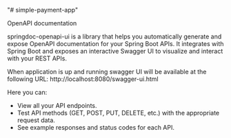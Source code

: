 "# simple-payment-app" 

OpenAPI documentation

springdoc-openapi-ui is a library that helps you automatically generate and 
expose OpenAPI documentation for your Spring Boot APIs. 
It integrates with Spring Boot and exposes an interactive Swagger UI 
to visualize and interact with your REST APIs.

When application is up and running swagger UI will be available at the following URL: 
http://localhost:8080/swagger-ui.html

Here you can:

* View all your API endpoints.
* Test API methods (GET, POST, PUT, DELETE, etc.) with the appropriate request data.
* See example responses and status codes for each API.
